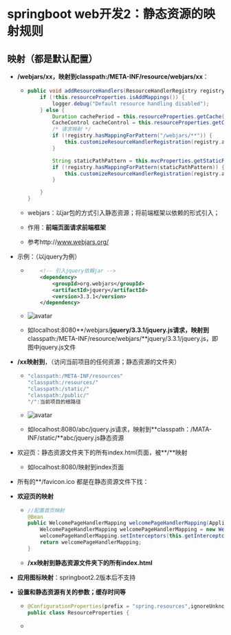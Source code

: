 # springboot web开发2：静态资源的映射规则



## 映射（都是默认配置）

- **/webjars/xx，映射到classpath:/META-INF/resource/webjars/xx**：

  - ```java
    public void addResourceHandlers(ResourceHandlerRegistry registry) {
        if (!this.resourceProperties.isAddMappings()) {
            logger.debug("Default resource handling disabled");
        } else {
            Duration cachePeriod = this.resourceProperties.getCache().getPeriod();
            CacheControl cacheControl = this.resourceProperties.getCache().getCachecontrol().toHttpCacheControl();
            /* 请求映射 */
            if (!registry.hasMappingForPattern("/webjars/**")) {
                this.customizeResourceHandlerRegistration(registry.addResourceHandler(new String[]{"/webjars/**"}).addResourceLocations(new String[]{"classpath:/META-INF/resources/webjars/"}).setCachePeriod(this.getSeconds(cachePeriod)).setCacheControl(cacheControl));
            }
    
            String staticPathPattern = this.mvcProperties.getStaticPathPattern();
            if (!registry.hasMappingForPattern(staticPathPattern)) {
                this.customizeResourceHandlerRegistration(registry.addResourceHandler(new String[]{staticPathPattern}).addResourceLocations(WebMvcAutoConfiguration.getResourceLocations(this.resourceProperties.getStaticLocations())).setCachePeriod(this.getSeconds(cachePeriod)).setCacheControl(cacheControl));
            }
    
        }
    }
    ```

  - webjars：以jar包的方式引入静态资源；将前端框架以依赖的形式引入；

  - 作用：**前端页面请求前端框架**

  - 参考http://www.webjars.org/

- 示例：（以jquery为例）

  - ```xml
        <!-- 引入jquery依賴jar -->
        <dependency>
            <groupId>org.webjars</groupId>
            <artifactId>jquery</artifactId>
            <version>3.3.1</version>
        </dependency>
    ```

  - ![avatar](H:/markdown%E7%AC%94%E8%AE%B0/SpringBoot%E6%A1%86%E6%9E%B6/%E5%9B%BE%E7%89%87%E5%BC%95%E7%94%A8/Snipaste_2020-04-19_00-52-12.png)

  - 如localhost:8080**/webjars/**jquery/3.3.1/jquery.js请求，映射到**classpath:/META-INF/resource/webjars/**jquery/3.3.1/jquery.js，即图中jquery.js文件



- **/xx映射到**，（访问当前项目的任何资源；静态资源的文件夹）

  - ```java
    "classpath:/META-INF/resources"
    "classpath:/resources/"
    "classpath:/static/"
    "classpath:/public/"
    "/":当前项目的根路径
    ```

  - ![avatar](H:/markdown%E7%AC%94%E8%AE%B0/SpringBoot%E6%A1%86%E6%9E%B6/%E5%9B%BE%E7%89%87%E5%BC%95%E7%94%A8/Snipaste_2020-04-19_09-44-20.png)

  - 如localhost:8080/abc/jquery.js请求，映射到**classpath：/MATA-INF/static/**abc/jquery.js静态资源

- 欢迎页：静态资源文件夹下的所有index.html页面，被**/**映射

  - 如localhost:8080/映射到index页面

- 所有的**/favicon.ico 都是在静态资源文件下找：



* **欢迎页的映射**

  * ```java
    //配置首页映射
    @Bean
    public WelcomePageHandlerMapping welcomePageHandlerMapping(ApplicationContext applicationContext, FormattingConversionService mvcConversionService, ResourceUrlProvider mvcResourceUrlProvider) {
        WelcomePageHandlerMapping welcomePageHandlerMapping = new WelcomePageHandlerMapping(new TemplateAvailabilityProviders(applicationContext), applicationContext, this.getWelcomePage(), this.mvcProperties.getStaticPathPattern());
        welcomePageHandlerMapping.setInterceptors(this.getInterceptors(mvcConversionService, mvcResourceUrlProvider));
        return welcomePageHandlerMapping;
    }
    ```

  * **/xx映射到静态资源文件夹下的所有index.html**



* **应用图标映射**：springboot2.2版本后不支持



* **设置和静态资源有关的参数；缓存时间等**

  * ```java
    @ConfigurationProperties(prefix = "spring.resources",ignoreUnknownFields = false)
    public class ResourceProperties {
    ```

  * 